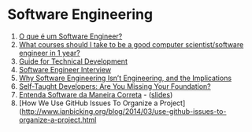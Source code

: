 # Software Engineering

1. [O que é um Software Engineer?](http://klauslaube.com.br/2015/03/29/o-que-e-um-software-engineer.html)
1. [What courses should I take to be a good computer scientist/software engineer in 1 year?](http://www.quora.com/What-courses-should-I-take-to-be-a-good-computer-scientist-software-engineer-in-1-year)
1. [Guide for Technical Development](https://www.google.com/about/careers/students/guide-to-technical-development.html)
1. [Software Engineer Interview](http://sap1ens.com/blog/2014/02/12/software-engineer-interview/)
1. [Why Software Engineering Isn’t Engineering, and the Implications](http://blog.iancackett.com/2015/06/07/software-engineering/)
1. [Self-Taught Developers: Are You Missing Your Foundation?](http://spin.atomicobject.com/2012/07/24/self-taught-developers/)
1. [Entenda Software da Maneira Correta](http://www.akitaonrails.com/2010/07/01/screencast-entenda-software-da-maneira-correta#.Vf-57PgVikp) - ([slides](http://www.slideshare.net/akitaonrails/wire-2010-entenda-software-da-forma-correta))
1. [How We Use GitHub Issues To Organize a Project](http://www.ianbicking.org/blog/2014/03/use-github-issues-to-organize-a-project.html
